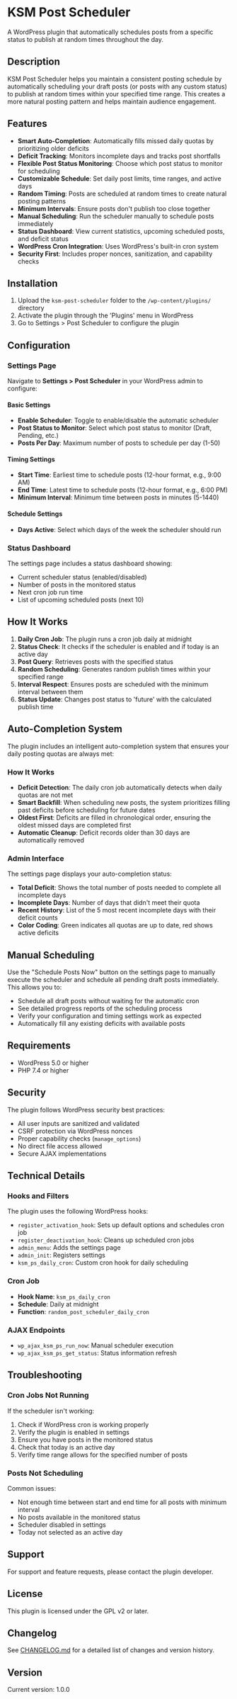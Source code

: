 # KSM Post Scheduler

A WordPress plugin that automatically schedules posts from a specific status to publish at random times throughout the day.

## Description

KSM Post Scheduler helps you maintain a consistent posting schedule by automatically scheduling your draft posts (or posts with any custom status) to publish at random times within your specified time range. This creates a more natural posting pattern and helps maintain audience engagement.

## Features

- **Smart Auto-Completion**: Automatically fills missed daily quotas by prioritizing older deficits
- **Deficit Tracking**: Monitors incomplete days and tracks post shortfalls
- **Flexible Post Status Monitoring**: Choose which post status to monitor for scheduling
- **Customizable Schedule**: Set daily post limits, time ranges, and active days
- **Random Timing**: Posts are scheduled at random times to create natural posting patterns
- **Minimum Intervals**: Ensure posts don't publish too close together
- **Manual Scheduling**: Run the scheduler manually to schedule posts immediately
- **Status Dashboard**: View current statistics, upcoming scheduled posts, and deficit status
- **WordPress Cron Integration**: Uses WordPress's built-in cron system
- **Security First**: Includes proper nonces, sanitization, and capability checks

## Installation

1. Upload the `ksm-post-scheduler` folder to the `/wp-content/plugins/` directory
2. Activate the plugin through the 'Plugins' menu in WordPress
3. Go to Settings > Post Scheduler to configure the plugin

## Configuration

### Settings Page

Navigate to **Settings > Post Scheduler** in your WordPress admin to configure:

#### Basic Settings
- **Enable Scheduler**: Toggle to enable/disable the automatic scheduler
- **Post Status to Monitor**: Select which post status to monitor (Draft, Pending, etc.)
- **Posts Per Day**: Maximum number of posts to schedule per day (1-50)

#### Timing Settings
- **Start Time**: Earliest time to schedule posts (12-hour format, e.g., 9:00 AM)
- **End Time**: Latest time to schedule posts (12-hour format, e.g., 6:00 PM)
- **Minimum Interval**: Minimum time between posts in minutes (5-1440)

#### Schedule Settings
- **Days Active**: Select which days of the week the scheduler should run

### Status Dashboard

The settings page includes a status dashboard showing:
- Current scheduler status (enabled/disabled)
- Number of posts in the monitored status
- Next cron job run time
- List of upcoming scheduled posts (next 10)

## How It Works

1. **Daily Cron Job**: The plugin runs a cron job daily at midnight
2. **Status Check**: It checks if the scheduler is enabled and if today is an active day
3. **Post Query**: Retrieves posts with the specified status
4. **Random Scheduling**: Generates random publish times within your specified range
5. **Interval Respect**: Ensures posts are scheduled with the minimum interval between them
6. **Status Update**: Changes post status to 'future' with the calculated publish time

## Auto-Completion System

The plugin includes an intelligent auto-completion system that ensures your daily posting quotas are always met:

### How It Works
- **Deficit Detection**: The daily cron job automatically detects when daily quotas are not met
- **Smart Backfill**: When scheduling new posts, the system prioritizes filling past deficits before scheduling for future dates
- **Oldest First**: Deficits are filled in chronological order, ensuring the oldest missed days are completed first
- **Automatic Cleanup**: Deficit records older than 30 days are automatically removed

### Admin Interface
The settings page displays your auto-completion status:
- **Total Deficit**: Shows the total number of posts needed to complete all incomplete days
- **Incomplete Days**: Number of days that didn't meet their quota
- **Recent History**: List of the 5 most recent incomplete days with their deficit counts
- **Color Coding**: Green indicates all quotas are up to date, red shows active deficits

## Manual Scheduling

Use the "Schedule Posts Now" button on the settings page to manually execute the scheduler and schedule all pending draft posts immediately. This allows you to:
- Schedule all draft posts without waiting for the automatic cron
- See detailed progress reports of the scheduling process
- Verify your configuration and timing settings work as expected
- Automatically fill any existing deficits with available posts

## Requirements

- WordPress 5.0 or higher
- PHP 7.4 or higher

## Security

The plugin follows WordPress security best practices:
- All user inputs are sanitized and validated
- CSRF protection via WordPress nonces
- Proper capability checks (`manage_options`)
- No direct file access allowed
- Secure AJAX implementations

## Technical Details

### Hooks and Filters

The plugin uses the following WordPress hooks:
- `register_activation_hook`: Sets up default options and schedules cron job
- `register_deactivation_hook`: Cleans up scheduled cron jobs
- `admin_menu`: Adds the settings page
- `admin_init`: Registers settings
- `ksm_ps_daily_cron`: Custom cron hook for daily scheduling

### Cron Job

- **Hook Name**: `ksm_ps_daily_cron`
- **Schedule**: Daily at midnight
- **Function**: `random_post_scheduler_daily_cron`

### AJAX Endpoints

- `wp_ajax_ksm_ps_run_now`: Manual scheduler execution
- `wp_ajax_ksm_ps_get_status`: Status information refresh

## Troubleshooting

### Cron Jobs Not Running

If the scheduler isn't working:
1. Check if WordPress cron is working properly
2. Verify the plugin is enabled in settings
3. Ensure you have posts in the monitored status
4. Check that today is an active day
5. Verify time range allows for the specified number of posts

### Posts Not Scheduling

Common issues:
- Not enough time between start and end time for all posts with minimum interval
- No posts available in the monitored status
- Scheduler disabled in settings
- Today not selected as an active day

## Support

For support and feature requests, please contact the plugin developer.

## License

This plugin is licensed under the GPL v2 or later.

## Changelog

See [CHANGELOG.md](CHANGELOG.md) for a detailed list of changes and version history.

## Version

Current version: 1.0.0